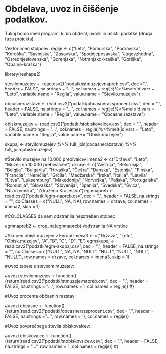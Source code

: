 # Obdelava, uvoz in čiščenje podatkov.

Tukaj bomo imeli program, ki bo obdelal, uvozil in očistil podatke (druga faza
projekta).

Vektor imen stolpcev:
regije <- c("Leto", "Pomurska", "Podravska", "Koroška", "Savinjska", "Zasavska", "Spodnjeposavska", "Jugovzhodna", "Osrednjeslovenska", "Gorenjska", "Notranjsko-kraška", "Goriška", "Obalno-kraška")

library(reshape2)

stevilomuzejev <- read.csv2("podatki/stmuzejevnapreb.csv", dec =".", header = FALSE, na.strings = "...", col.names = regije)%>%melt(id.vars = "Leto", variable.name = "Regija", value.name = "Stevilo.muzejev")

obcasnerazstave <- read.csv2("podatki/obcasnerazsprocent.csv", dec = ".", header = FALSE, na.strings = "...", col.names = regije)%>%melt(id.vars = "Leto", variable.name = "Regija", value.name = "Obcasne.razstave")

obiskmuzejev <- read.csv2("podatki/stobiskovalcev.csv", dec = ".", header = FALSE, na.strings = "...", col.names = regije)%>%melt(id.vars = "Leto", variable.name = "Regija", value.name = "Obisk.muzejev")


skupaj <- stevilomuzejev %>% full_join(obcasnerazstave) %>% full_join(obiskmuzejev)

#Število muzejev na 10.000 prebivalcev
imena2 <- c("Država", "Leto", "Muzeji na 10.000 prebivalcev")
drzave <- c("Avstrija", "Belorusija", "Belgija", "Bulgarija", "Hrvaška", "Češka", "Danska", "Estonija", "Finska", "Francija", "Nemčija", "Grčija", "Madžarska", "Irska", "Italija", "Latvija", "Litva", "Luksemburg", "Makedonija", "Norveška", "Poljska", "Portugalska", "Romunija", "Slovaška", "Slovenija", "Španija", "Švedska", "Švica", "Nizozemska", "Združeno Kraljestvo")
egmnapreb <- read.csv2("podatki/egm-napreb.csv", dec = ",", header = FALSE, na.strings = "", colClasses = c("NULL", NA, NA), row.names = drzave, 
col.names = imena2, skip = 1)

#COLCLASSES da sem odstranila nepotreben stolpec

egmnapreb2 <- drop_na(egmnapreb) 
#odstranila NA vrstice

#Skupen obisk muzejev v Evropi
imena3 <- c("Država", "Leto", "Obisk.muzejev", "A", "B", "C", "D", "E")
egmskupaj <- read.csv2("podatki/egm-skupaj.csv", dec = ",", header = FALSE, na.strings = "", colClasses = c("NULL", NA, NA, "NULL", "NULL", "NULL", "NULL", "NULL"), row.names = drzave, col.names = imena3, skip = 1)


#Uvoz tabele s številom muzejev:

#uvozi.stevilomuzejev <-function(){return(read.csv2("podatki/stmuzejevnapreb.csv", dec = ".", header = FALSE, na.strings = "...", row.names = 1, col.names = regije))
#}

#Uvoz procenta občasnih razstav:

#uvozi.obcasne <- function(){return(read.csv2("podatki/obcasnerazsprocent.csv", dec= ".", header = FALSE, na.strings ="...", row.names = 1), col.names = regije)}

#Uvoz povprečnega števila obiskovalcev:

#uvozi.obiskovalce <- function(){return(read.csv2("podatki/stobiskovalcev.csv", dec = ".", header = FALSE, na.strings = "...", row.names = 1, col.names = regije))
#}
